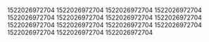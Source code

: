 1522026972704
1522026972704
1522026972704
1522026972704
1522026972704
1522026972704
1522026972704
1522026972704
1522026972704
1522026972704
1522026972704
1522026972704
1522026972704
1522026972704
1522026972704